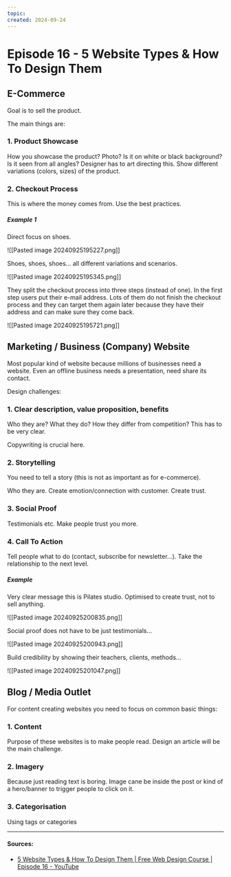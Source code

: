 ```yaml
---
topic: 
created: 2024-09-24
---
```


# Episode 16 - 5 Website Types & How To Design Them

## E-Commerce

Goal is to sell the product.

The main things are:
### 1. Product Showcase

How you showcase the product? Photo? Is it on white or black background? Is it seen from all angles? Designer has to art directing this. Show different variations (colors, sizes) of the product.


### 2. Checkout Process

This is where the money comes from. Use the best practices. 

##### Example 1

Direct focus on shoes.

![[Pasted image 20240925195227.png]]

Shoes, shoes, shoes... all different variations and scenarios.


![[Pasted image 20240925195345.png]]

They split the checkout process into three steps (instead of one). In the first step users put their e-mail address. Lots of them do not finish the checkout process and they can target them again later because they have their address and can make sure they come back.

![[Pasted image 20240925195721.png]]


## Marketing / Business (Company) Website

Most popular kind of website because millions of businesses need a website. Even an offline business needs a presentation, need share its contact.

Design challenges:

### 1. Clear description, value proposition, benefits

Who they are? What they do? How they differ from competition? This has to be very clear.

Copywriting is crucial here.

### 2. Storytelling

You need to tell a story (this is not as important as for e-commerce).

Who they are. Create emotion/connection with customer. Create trust.

### 3. Social Proof

Testimonials etc. Make people trust you more.

### 4. Call To Action

Tell people what to do (contact, subscribe for newsletter...). Take the relationship to the next level.

##### Example

Very clear message this is Pilates studio. Optimised to create trust, not to sell anything.

![[Pasted image 20240925200835.png]]

Social proof does not have to be just testimonials...

![[Pasted image 20240925200943.png]]

Build credibility by showing their teachers, clients, methods...

![[Pasted image 20240925201047.png]]


## Blog / Media Outlet

For content creating websites you need to focus on common basic things:

### 1. Content

Purpose of these websites is to make people read. Design an article will be the main challenge. 

### 2. Imagery 

Because just reading text is boring. Image cane be inside the post or kind of a hero/banner to trigger people to click on it. 

### 3. Categorisation

Using tags or categories



___

#### Sources:
- [5 Website Types & How To Design Them | Free Web Design Course | Episode 16 - YouTube](https://www.youtube.com/watch?v=ZliIs7jHi1s&list=PLXC_gcsKLD6n7p6tHPBxsKjN5hA_quaPI&index=17)